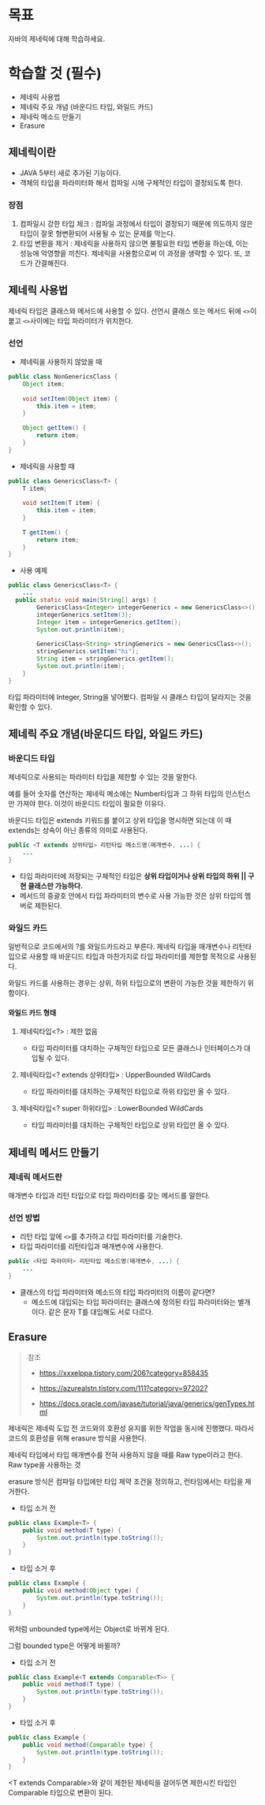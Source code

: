 # 목표

자바의 제네릭에 대해 학습하세요.

# 학습할 것 (필수)

* 제네릭 사용법
* 제네릭 주요 개념 (바운디드 타입, 와일드 카드)
* 제네릭 메소드 만들기
* Erasure



## 제네릭이란

- JAVA 5부터 새로 추가된 기능이다.
- 객체의 타입을 파라미터화 해서 컴파일 시에 구체적인 타입이 결정되도록 한다.

### 장점

1. 컴파일시 강한 타입 체크 :  컴파일 과정에서 타입이 결정되기 때문에 의도하지 않은 타입이 잘못 형변환되어 사용될 수 있는 문제를 막는다.
2. 타입 변환을 제거 : 제네릭을 사용하지 않으면 불필요한 타입 변환을 하는데, 이는 성능에 악영향을 끼친다. 제네릭을 사용함으로써 이 과정을 생략할 수 있다. 또, 코드가 간결해진다.



## 제네릭 사용법

제네릭 타입은 클래스와 메서드에 사용할 수 있다. 선언시 클래스 또는 메서드 뒤에 `<>`이 붙고 `<>`사이에는 타입 파라미터가 위치한다.

### 선언

- 제네릭을 사용하지 않았을 때

```java
public class NonGenericsClass {
    Object item;
    
    void setItem(Object item) {
        this.item = item;
	}
    
    Object getItem() {
        return item;
    }
}
```

- 제네릭을 사용할 때

```java
public class GenericsClass<T> {
    T item;
    
    void setItem(T item) {
        this.item = item;
    }
    
    T getItem() {
        return item;
    }
}
```

- 사용 예제

```java
public class GenericsClass<T> {
    ...
  public static void main(String[] args) {
        GenericsClass<Integer> integerGenerics = new GenericsClass<>();
        integerGenerics.setItem(3);
        Integer item = integerGenerics.getItem();
        System.out.println(item);
        
        GenericsClass<String> stringGenerics = new GenericsClass<>();
        stringGenerics.setItem("hi");
        String item = stringGenerics.getItem();
        System.out.println(item);
    }
}
```

타입 파라미터에 Integer, String을 넣어봤다. 컴파일 시 클래스 타입이 달라지는 것을 확인할 수 있다.



## 제네릭 주요 개념(바운디드 타입, 와일드 카드)

### 바운디드 타입

제네릭으로 사용되는 파라미터 타입을 제한할 수 있는 것을 말한다.

예를 들어 숫자를 연산하는 제네릭 메소에는 Number타입과 그 하위 타입의 인스턴스만 가져야 한다. 이것이 바운디드 타입이 필요한 이유다. 

바운디드 타입은 extends 키워드를 붙이고 상위 타입을 명시하면 되는데 이 때 extends는 상속이 아닌 종류의 의미로 사용된다.

```java
public <T extends 상위타입> 리턴타입 메소드명(매개변수, ...) {
    ...
}
```

- 타입 파라미터에 저장되는 구체적인 타입은 **상위 타입이거나 상위 타입의 하위 || 구현 클래스만 가능하다.**
- 메서드의 중괄호 안에서 타입 파라미터의 변수로 사용 가능한 것은 상위 타입의 멤버로 제한된다.

### 와일드 카드

일반적으로 코드에서의 ?를 와일드카드라고 부른다. 제네릭 타입을 매개변수나 리턴타입으로 사용할 때 바운디드 타입과 마찬가지로 타입 파라미터를 제한할 목적으로 사용된다. 

와일드 카드를 사용하는 경우는 상위, 하위 타입으로의 변환이 가능한 것을 제한하기 위함이다.

#### 와일드 카드 형태 

1. 제네릭타입<?> : 제한 없음

   - 타입 파라미터를 대치하는 구체적인 타입으로 모든 클래스나 인터페이스가 대입될 수 있다.

2. 제네릭타입<? extends 상위타입> : UpperBounded WildCards

   - 타입 파라미터를 대치하는 구체적인 타입으로 하위 타입만 올 수 있다.

3. 제네릭타입<? super 하위타입> : LowerBounded WildCards

   - 타입 파라미터를 대치하는 구체적인 타입으로 상위 타입만 올 수 있다.

   

## 제네릭 메서드 만들기

### 제네릭 메서드란

매개변수 타입과 리턴 타입으로 타입 파라미터를 갖는 메서드를 말한다.

### 선언 방법

- 리턴 타입 앞에 `<>`를 추가하고 타입 파라미터를 기술한다.
- 타입 파라미터를 리턴타입과 매개변수에 사용한다.

```java
public <타입 파라미터> 리턴타입 메소드명(매개변수, ...) {
    ...
}
```

- 클래스의 타입 파라미터와 메소드의 타입 파라미터의 이름이 같다면?
  	- 메소드에 대입되는 타입 파라미터는 클래스에 정의된 타입 파라미터와는 별개이다. 같은 문자 T를 대입해도 서로 다르다.



## Erasure

> 참조 
>
> - https://xxxelppa.tistory.com/206?category=858435
>
> - https://azurealstn.tistory.com/111?category=972027
> - https://docs.oracle.com/javase/tutorial/java/generics/genTypes.html

제네릭은 제네릭 도입 전 코드와의 호환성 유지를 위한 작업을 동시에 진행했다. 따라서 코드의 호환성을 위해 erasure 방식을 사용한다.

제네릭 타입에서 타입 매개변수를 전혀 사용하지 않을 때를 Raw type이라고 한다. Raw type을 사용하는 것

erasure 방식은 컴파일 타입에만 타입 제약 조건을 정의하고, 런타임에서는 타입을 제거한다.

- 타입 소거 전

```java
public class Example<T> {
    public void method(T type) {
        System.out.println(type.toString());
    }   
}
```

- 타입 소거 후

```java
public class Example {
    public void method(Object type) {
        System.out.println(type.toString());
    }
}
```

위처럼 unbounded type에서는 Object로 바뀌게 된다.

그럼 bounded type은 어떻게 바뀔까?

- 타입 소거 전

```java
public class Example<T extends Comparable<T>> {
    public void method(T type) {
        System.out.println(type.toString());
    }
}
```

- 타입 소거 후

```java
public class Example {
    public void method(Comparable type) {
        System.out.println(type.toString());
    }
}
```

<T extends Comparable<T>>와 같이 제한된 제네릭을 걸어두면 제한시킨 타입인 Comparable 타입으로 변환이 된다.



